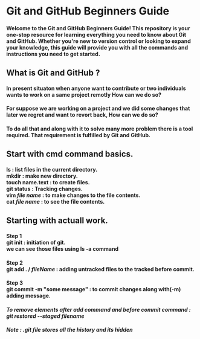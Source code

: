 # Git and GitHub Beginners Guide
#### Welcome to the Git and GitHub Beginners Guide! This repository is your one-stop resource for learning everything you need to know about Git and GitHub. Whether you're new to version control or looking to expand your knowledge, this guide will provide you with all the commands and instructions you need to get started.

## What is Git and GitHub ?
#### In present situaton when anyone want to contribute or two individuals wants to work on a same project remotly How can we do so?

#### For suppose we are working on a project and we did some changes that later we regret and want to revort back, How can we do so?

#### To do all that and along with it to solve many more problem there is a tool required. That requirement is fulfilled by __Git and GitHub__.

## Start with cmd command basics.
#### __ls__ : list files in the current directory. <br> __mkdir__ : make new directory.<br> __touch name.text__ : to create files.<br> __git status__ : Tracking changes. <br> __vim *file name*__ : to make changes to the file contents. <br> __cat *file name*__ : to see the file contents.

## Starting with actuall work.
#### __Step 1__<br> git init : initiation of git. <br> we can see those files using __ls -a__ command
#### __Step 2__<br> git add __.__ / *fileName* : adding untracked files to the tracked before commit.
#### __Step 3__<br> git commit -m "some message" : to commit changes along with(-m) adding message.

#### *To remove elements after add command and before commit command : __git restored --staged filename__*
##### *Note : .git file stores all the history and its hidden*